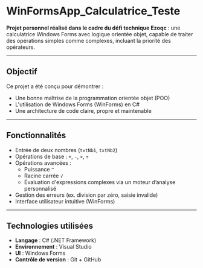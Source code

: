 #  WinFormsApp_Calculatrice_Teste

**Projet personnel réalisé dans le cadre du défi technique Ezoqc** : une calculatrice Windows Forms avec logique orientée objet, capable de traiter des opérations simples comme complexes, incluant la priorité des opérateurs.

---

##  Objectif

Ce projet a été conçu pour démontrer :
- Une bonne maîtrise de la programmation orientée objet (POO)
- L'utilisation de Windows Forms (WinForms) en C#
- Une architecture de code claire, propre et maintenable

---

##  Fonctionnalités

- Entrée de deux nombres (`txtNb1`, `txtNb2`)
- Opérations de base : `+`, `-`, `×`, `÷`
- Opérations avancées :
  - Puissance `^`
  - Racine carrée `√` 
  - Évaluation d'expressions complexes via un moteur d’analyse personnalisé
- Gestion des erreurs (ex. division par zéro, saisie invalide)
- Interface utilisateur intuitive (WinForms)

---

##  Technologies utilisées

- **Langage** : C# (.NET Framework)
- **Environnement** : Visual Studio
- **UI** : Windows Forms
- **Contrôle de version** : Git + GitHub



